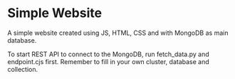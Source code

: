 # Simple Website

A simple website created using JS, HTML, CSS and with MongoDB as main database.

To start REST API to connect to the MongoDB, run fetch_data.py and endpoint.cjs first.
Remember to fill in your own cluster, database and collection.
